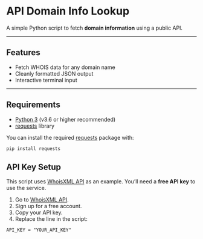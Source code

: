 # API Domain Info Lookup

A simple Python script to fetch **domain information** using a public API.

---

## Features

- Fetch WHOIS data for any domain name
- Cleanly formatted JSON output
- Interactive terminal input

---

## Requirements

- [Python 3](https://www.python.org/) (v3.6 or higher recommended)
- [requests](https://pypi.org/project/requests/) library

You can install the required [requests](https://pypi.org/project/requests/) package with:

```
pip install requests
```

## API Key Setup

This script uses [WhoisXML API](https://whois.whoisxmlapi.com/) as an example.
You’ll need a **free API key** to use the service.
1. Go to [WhoisXML API](https://whois.whoisxmlapi.com/).
2. Sign up for a free account.
3. Copy your API key.
4. Replace the line in the script:
```
API_KEY = "YOUR_API_KEY"
```
